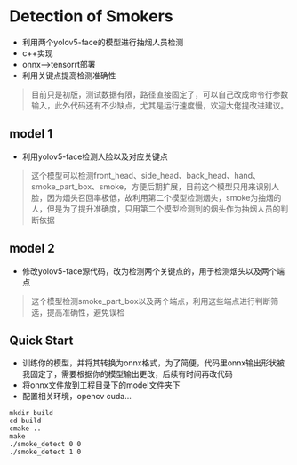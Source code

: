 # Detection of Smokers
- 利用两个yolov5-face的模型进行抽烟人员检测
- c++实现
- onnx-->tensorrt部署
- 利用关键点提高检测准确性
> 目前只是初版，测试数据有限，路径直接固定了，可以自己改成命令行参数输入，此外代码还有不少缺点，尤其是运行速度慢，欢迎大佬提改进建议。


##  model 1
- 利用yolov5-face检测人脸以及对应关键点
> 这个模型可以检测front_head、side_head、back_head、hand、smoke_part_box、smoke，方便后期扩展，目前这个模型只用来识别人脸，因为烟头召回率极低，故利用第二个模型检测烟头，smoke为抽烟的人，但是为了提升准确度，只用第二个模型检测到的烟头作为抽烟人员的判断依据

##  model 2
- 修改yolov5-face源代码，改为检测两个关键点的，用于检测烟头以及两个端点
> 这个模型检测smoke_part_box以及两个端点，利用这些端点进行判断筛选，提高准确性，避免误检


##  Quick Start
- 训练你的模型，并将其转换为onnx格式，为了简便，代码里onnx输出形状被我固定了，需要根据你的模型输出更改，后续有时间再改代码
- 将onnx文件放到工程目录下的model文件夹下
- 配置相关环境，opencv cuda…

```shell
mkdir build 
cd build
cmake ..
make 
./smoke_detect 0 0
./smoke_detect 1 0
```
